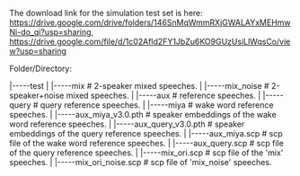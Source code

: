 The download link for the simulation test set is here: https://drive.google.com/drive/folders/146SnMqWmmRXjGWALAYxMEHmwNi-do_qi?usp=sharing, https://drive.google.com/file/d/1c02Afld2FY1JbZu6KO9GUzUsiLlWqsCo/view?usp=sharing

Folder/Directory:

|-----test
|        |-----mix                 # 2-speaker mixed speeches.
|        |-----mix_noise           # 2-speaker+noise mixed speeches.
|        |-----aux                 # reference speeches.
|                |-----query       # query reference speeches.
|                |-----miya        # wake word reference speeches.
|        |-----aux_miya_v3.0.pth   # speaker embeddings of the wake word reference speeches.
|        |-----aux_query_v3.0.pth  # speaker embeddings of the query reference speeches.
|        |-----aux_miya.scp        # scp file of the wake word reference speeches.
|        |-----aux_query.scp       # scp file of the query reference speeches.
|        |-----mix_ori.scp         # scp file of the 'mix' speeches.
|        |-----mix_ori_noise.scp   # scp file of 'mix_noise' speeches.



